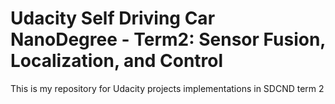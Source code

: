 # Udacity Self Driving Car NanoDegree - Term2: Sensor Fusion, Localization, and Control
This is my repository for Udacity projects implementations in SDCND term 2
